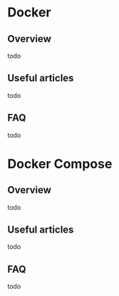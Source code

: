 # Docker

## Overview

todo

## Useful articles

todo

## FAQ

todo

# Docker Compose

## Overview

todo

## Useful articles

todo

## FAQ

todo